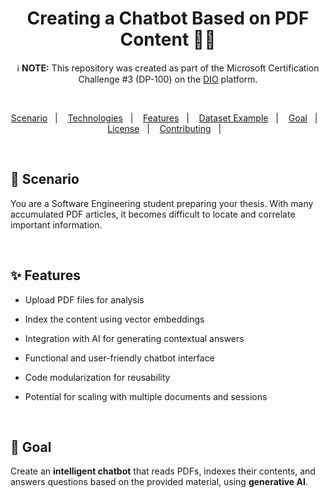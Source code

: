 <h1 align="center">Creating a Chatbot Based on PDF Content 🤖📓</h1> 

<p align="center">
  ℹ️ <strong>NOTE:</strong> This repository was created as part of the Microsoft Certification Challenge #3 (DP-100) on the <a href="https://dio.me">DIO</a> platform.
</p>

<br>

<p align="center">  
  <a href="#-scenarios">Scenario</a>&nbsp;&nbsp;&nbsp;|&nbsp;&nbsp;&nbsp;
  <a href="#-technologies">Technologies</a>&nbsp;&nbsp;&nbsp;|&nbsp;&nbsp;&nbsp;
  <a href="#-features">Features</a>&nbsp;&nbsp;&nbsp;|&nbsp;&nbsp;&nbsp;
  <a href="#-dataset-example">Dataset Example</a>&nbsp;&nbsp;&nbsp;|&nbsp;&nbsp;&nbsp;
  <a href="#-goal">Goal</a>&nbsp;&nbsp;&nbsp;|&nbsp;&nbsp;&nbsp;
  <a href="#-license">License</a>&nbsp;&nbsp;&nbsp;|&nbsp;&nbsp;&nbsp;
  <a href="#-contributing">Contributing</a>&nbsp;&nbsp;&nbsp;|&nbsp;&nbsp;&nbsp;
</p>

<br>

## 📸 Scenario
You are a Software Engineering student preparing your thesis. With many accumulated PDF articles, it becomes difficult to locate and correlate important information.

<br>

## ✨ Features

- Upload PDF files for analysis
- Index the content using vector embeddings
- Integration with AI for generating contextual answers
- Functional and user-friendly chatbot interface
- Code modularization for reusability
- Potential for scaling with multiple documents and sessions

  <br>

## 🎯 Goal
Create an **intelligent chatbot** that reads PDFs, indexes their contents, and answers questions based on the provided material, using **generative AI**.
